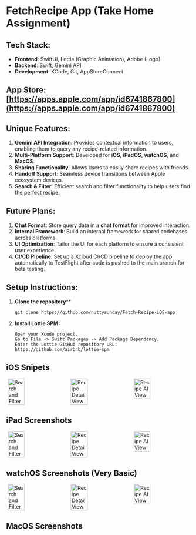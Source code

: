 # FetchRecipe App (Take Home Assignment)

## Tech Stack:
- **Frontend**: SwiftUI, Lottie (Graphic Animation), Adobe (Logo)
- **Backend**: Swift, Gemini API
- **Development**: XCode, Git, AppStoreConnect

## App Store: [https://apps.apple.com/app/id6741867800](https://apps.apple.com/app/id6741867800)

## Unique Features:
1. **Gemini API Integration**: Provides contextual information to users, enabling them to query any recipe-related information.
2. **Multi-Platform Support**: Developed for **iOS**, **iPadOS**, **watchOS**, and **MacOS**.
3. **Sharing Functionality**: Allows users to easily share recipes with friends.
4. **Handoff Support**: Seamless device transitions between Apple ecosystem devices.
5. **Search & Filter**: Efficient search and filter functionality to help users find the perfect recipe.

## Future Plans:
1. **Chat Format**: Store query data in a **chat format** for improved interaction.
2. **Internal Framework**: Build an internal framework for shared codebases across platforms.
3. **UI Optimization**: Tailor the UI for each platform to ensure a consistent user experience.
4. **CI/CD Pipeline**: Set up a Xcloud CI/CD pipeline to deploy the app automatically to TestFlight after code is pushed to the main branch for beta testing.

## Setup Instructions:
1. **Clone the repository****
   ```
   git clone https://github.com/nuttysunday/Fetch-Recipe-iOS-app
   ```
2. **Install Lottie SPM:**
    ```
   Open your Xcode project.
   Go to File -> Swift Packages -> Add Package Dependency.
   Enter the Lottie GitHub repository URL:  https://github.com/airbnb/lottie-spm
   ```

## iOS Snipets
<div style="display: flex; justify-content: space-around;">
  <img src="ReadmeImages/search.gif" alt="Search and Filter" width="30%" style="margin-right: 10px;" />
  <img src="ReadmeImages/detail.gif" alt="Recipe Detail View" width="30%" style="margin-right: 10px;" />
  <img src="ReadmeImages/ai.gif" alt="Recipe AI View" width="30%" />
</div>

## iPad Screenshots
<div style="display: flex; justify-content: space-around;">
  <img src="ReadmeImages/iPad/5.png" alt="Search and Filter" width="30%" style="margin-right: 10px;" />
  <img src="ReadmeImages/iPad/6.png" " alt="Recipe Detail View" width="30%" style="margin-right: 10px;" />
  <img src="ReadmeImages/iPad/3.png"  alt="Recipe AI View" width="30%" />
</div>


## watchOS Screenshots (Very Basic)
<div style="display: flex; justify-content: space-around;">
  <img src="ReadmeImages/watchOS/1.png" alt="Search and Filter" width="30%" style="margin-right: 10px;" />
  <img src="ReadmeImages/watchOS/2.png" " alt="Recipe Detail View" width="30%" style="margin-right: 10px;" />
  <img src="ReadmeImages/watchOS/3.png"  alt="Recipe AI View" width="30%" />
</div>

## MacOS Screenshots
